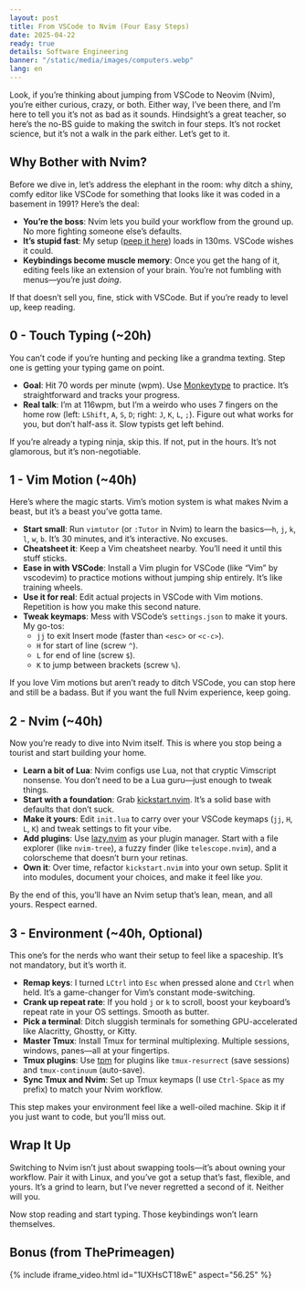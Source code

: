 ```yaml
---
layout: post
title: From VSCode to Nvim (Four Easy Steps)
date: 2025-04-22
ready: true
details: Software Engineering
banner: "/static/media/images/computers.webp"
lang: en
---
```


Look, if you’re thinking about jumping from VSCode to Neovim (Nvim), you’re either curious, crazy, or both. Either way, I’ve been there, and I’m here to tell you it’s not as bad as it sounds. Hindsight’s a great teacher, so here’s the no-BS guide to making the switch in four steps. It’s not rocket science, but it’s not a walk in the park either. Let’s get to it.

## Why Bother with Nvim?

Before we dive in, let’s address the elephant in the room: why ditch a shiny, comfy editor like VSCode for something that looks like it was coded in a basement in 1991? Here’s the deal:

- **You’re the boss**: Nvim lets you build your workflow from the ground up. No more fighting someone else’s defaults.
- **It’s stupid fast**: My setup ([peep it here](https://github.com/minhhoccode111/nvim)) loads in 130ms. VSCode wishes it could.
- **Keybindings become muscle memory**: Once you get the hang of it, editing feels like an extension of your brain. You’re not fumbling with menus—you’re just _doing_.

If that doesn’t sell you, fine, stick with VSCode. But if you’re ready to level up, keep reading.

## 0 - Touch Typing (~20h)

You can’t code if you’re hunting and pecking like a grandma texting. Step one is getting your typing game on point.

- **Goal**: Hit 70 words per minute (wpm). Use [Monkeytype](https://monkeytype.com) to practice. It’s straightforward and tracks your progress.
- **Real talk**: I’m at 116wpm, but I’m a weirdo who uses 7 fingers on the home row (left: `LShift`, `A`, `S`, `D`; right: `J`, `K`, `L`, `;`). Figure out what works for you, but don’t half-ass it. Slow typists get left behind.

If you’re already a typing ninja, skip this. If not, put in the hours. It’s not glamorous, but it’s non-negotiable.

## 1 - Vim Motion (~40h)

Here’s where the magic starts. Vim’s motion system is what makes Nvim a beast, but it’s a beast you’ve gotta tame.

- **Start small**: Run `vimtutor` (or `:Tutor` in Nvim) to learn the basics—`h`, `j`, `k`, `l`, `w`, `b`. It’s 30 minutes, and it’s interactive. No excuses.
- **Cheatsheet it**: Keep a Vim cheatsheet nearby. You’ll need it until this stuff sticks.
- **Ease in with VSCode**: Install a Vim plugin for VSCode (like “Vim” by vscodevim) to practice motions without jumping ship entirely. It’s like training wheels.
- **Use it for real**: Edit actual projects in VSCode with Vim motions. Repetition is how you make this second nature.
- **Tweak keymaps**: Mess with VSCode’s `settings.json` to make it yours. My go-tos:
    - `jj` to exit Insert mode (faster than `<esc>` or `<c-c>`).
    - `H` for start of line (screw `^`).
    - `L` for end of line (screw `$`).
    - `K` to jump between brackets (screw `%`).

If you love Vim motions but aren’t ready to ditch VSCode, you can stop here and still be a badass. But if you want the full Nvim experience, keep going.

## 2 - Nvim (~40h)

Now you’re ready to dive into Nvim itself. This is where you stop being a tourist and start building your home.

- **Learn a bit of Lua**: Nvim configs use Lua, not that cryptic Vimscript nonsense. You don’t need to be a Lua guru—just enough to tweak things.
- **Start with a foundation**: Grab [kickstart.nvim](https://github.com/nvim-lua/kickstart.nvim). It’s a solid base with defaults that don’t suck.
- **Make it yours**: Edit `init.lua` to carry over your VSCode keymaps (`jj`, `H`, `L`, `K`) and tweak settings to fit your vibe.
- **Add plugins**: Use [lazy.nvim](https://github.com/folke/lazy.nvim) as your plugin manager. Start with a file explorer (like `nvim-tree`), a fuzzy finder (like `telescope.nvim`), and a colorscheme that doesn’t burn your retinas.
- **Own it**: Over time, refactor `kickstart.nvim` into your own setup. Split it into modules, document your choices, and make it feel like _you_.

By the end of this, you’ll have an Nvim setup that’s lean, mean, and all yours. Respect earned.

## 3 - Environment (~40h, Optional)

This one’s for the nerds who want their setup to feel like a spaceship. It’s not mandatory, but it’s worth it.

- **Remap keys**: I turned `LCtrl` into `Esc` when pressed alone and `Ctrl` when held. It’s a game-changer for Vim’s constant mode-switching.
- **Crank up repeat rate**: If you hold `j` or `k` to scroll, boost your keyboard’s repeat rate in your OS settings. Smooth as butter.
- **Pick a terminal**: Ditch sluggish terminals for something GPU-accelerated like Alacritty, Ghostty, or Kitty.
- **Master Tmux**: Install Tmux for terminal multiplexing. Multiple sessions, windows, panes—all at your fingertips.
- **Tmux plugins**: Use [tpm](https://github.com/tmux-plugins/tpm) for plugins like `tmux-resurrect` (save sessions) and `tmux-continuum` (auto-save).
- **Sync Tmux and Nvim**: Set up Tmux keymaps (I use `Ctrl-Space` as my prefix) to match your Nvim workflow.

This step makes your environment feel like a well-oiled machine. Skip it if you just want to code, but you’ll miss out.

## Wrap It Up

Switching to Nvim isn’t just about swapping tools—it’s about owning your workflow. Pair it with Linux, and you’ve got a setup that’s fast, flexible, and yours. It’s a grind to learn, but I’ve never regretted a second of it. Neither will you.

Now stop reading and start typing. Those keybindings won’t learn themselves.

## Bonus (from ThePrimeagen)

{% include iframe_video.html id="1UXHsCT18wE" aspect="56.25" %}
